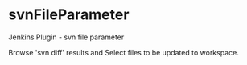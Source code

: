svnFileParameter
================

Jenkins Plugin - svn file parameter 


Browse 'svn diff' results and Select files to be updated to workspace.
